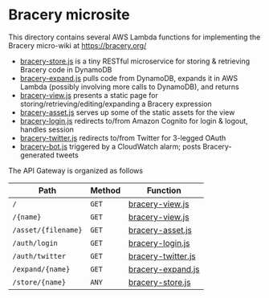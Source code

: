# Bracery microsite

This directory contains several AWS Lambda functions for implementing the Bracery micro-wiki at https://bracery.org/

- [bracery-store.js](bracery-store.js) is a tiny RESTful microservice for storing & retrieving Bracery code in DynamoDB
- [bracery-expand.js](bracery-expand.js) pulls code from DynamoDB, expands it in AWS Lambda (possibly involving more calls to DynamoDB), and returns
- [bracery-view.js](bracery-view.js) presents a static page for storing/retrieving/editing/expanding a Bracery expression
- [bracery-asset.js](bracery-asset.js) serves up some of the static assets for the view
- [bracery-login.js](bracery-login.js) redirects to/from Amazon Cognito for login & logout, handles session
- [bracery-twitter.js](bracery-twitter.js) redirects to/from Twitter for 3-legged OAuth
- [bracery-bot.js](bracery-bot.js) triggered by a CloudWatch alarm; posts Bracery-generated tweets

The API Gateway is organized as follows

| Path | Method | Function |
| ---- | ------ | -------- |
| `/` | `GET` | [bracery-view.js](bracery-view.js) |
| `/{name}` | `GET` | [bracery-view.js](bracery-view.js) |
| `/asset/{filename}` | `GET` | [bracery-asset.js](bracery-asset.js) |
| `/auth/login` | `GET` | [bracery-login.js](bracery-login.js) |
| `/auth/twitter` | `GET` | [bracery-twitter.js](bracery-twitter.js) |
| `/expand/{name}` | `GET` | [bracery-expand.js](bracery-expand.js) |
| `/store/{name}` | `ANY` | [bracery-store.js](bracery-store.js) |
